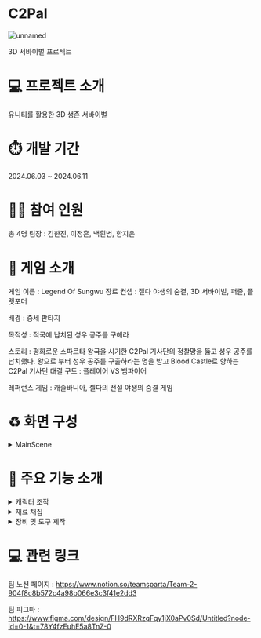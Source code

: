 # C2Pal
 ![unnamed](https://github.com/Denba32/C2Pal/assets/167148091/02d6c2fc-f679-463f-8999-019920b98fc1)

3D 서바이벌 프로젝트

# 💻 프로젝트 소개
유니티를 활용한 3D 생존 서바이벌

# ⏱️ 개발 기간
2024.06.03 ~ 2024.06.11

# 👯‍♂️ 참여 인원
총 4명
팀장 : 김한진, 이정훈, 백흰범, 함지운

# 💯 게임 소개
게임 이름 : Legend Of Sungwu
장르 컨셉 : 젤다 야생의 숨결, 3D 서바이벌, 퍼즐, 플랫포머

배경 : 중세 판타지

목적성 : 적국에 납치된 성우 공주를 구해라

스토리 : 평화로운 스파르타 왕국을 시기한
                C2Pal 기사단의 정찰망을 뚫고 성우 공주를 납치했다.
                왕으로 부터 성우 공주를 구출하라는 명을 받고 Blood Castle로 향하는 C2Pal 기사단
                대결 구도 : 플레이어 VS 뱀파이어

레퍼런스 게임 : 캐슬바니아, 젤다의 전설 야생의 숨결 게임



# ♻️ 화면 구성
<details>
<summary>MainScene</summary>
<div markdown="1">

![화면 캡처 2024-06-11 111504](https://github.com/Denba32/C2Pal/assets/167148091/86da978b-baa6-40ab-b461-db7c462a4eff)

</div>
</details>

# 🔧 주요 기능 소개
<details>
<summary>캐릭터 조작</summary>
<div markdown="1">
 
 ![Honeycam 2024-06-11 11-48-54](https://github.com/Denba32/C2Pal/assets/167148091/717af97c-b274-4a34-8365-0a665a856ae2)
![Honeycam 2024-06-11 11-55-17](https://github.com/Denba32/C2Pal/assets/167148091/6fc0af91-9e44-4771-b9ab-7f7376681bc8)

  </div>
</details>

<details>
<summary>재료 채집</summary>
<div markdown="1">

![Honeycam 2024-06-11 11-50-45](https://github.com/Denba32/C2Pal/assets/167148091/15e47226-34a9-4d34-ba59-6a9c986824cc)
![Honeycam 2024-06-11 12-01-32](https://github.com/Denba32/C2Pal/assets/167148091/081bc89c-88dd-479e-85e8-8853de7c0b37)

</div>
</details>

<details>
<summary>장비 밎 도구 제작</summary>
<div markdown="1">

![2(c) Pal(친구)조 (1)](https://github.com/Denba32/C2Pal/assets/167148091/926e954d-0bdd-46eb-9df4-78ffc82ebf8c)
 
</div>
</details>

# 💻 관련 링크

팀 노션 페이지 : https://www.notion.so/teamsparta/Team-2-904f8c8b572c4a98b066e3c3f41e2dd3

팀 피그마 : https://www.figma.com/design/FH9dRXRzqFqy1jX0aPv0Sd/Untitled?node-id=0-1&t=78Y4fzEuhE5a8TnZ-0

